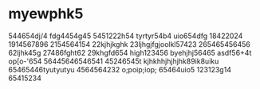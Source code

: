 # myewphk5
544654dj/4
fdg4454g45
5451222h54
tyrtyr54b4
uio654dfg
18422024
1914567896
2154564154
22kjhjkghk
23ljhgjfgjoolkl57423
265465456456
62ljhk45g
27486fght62
29khgfd654
high123456
byehjhj56465
asdf56+4t
op[o-'654
56445646546541
45246545t
kjhkhhjhjhjhk89ik8uiku
65465446tyutyutyu
4564564232
o;poip;iop;
65464uio5
123123g14
65415234
